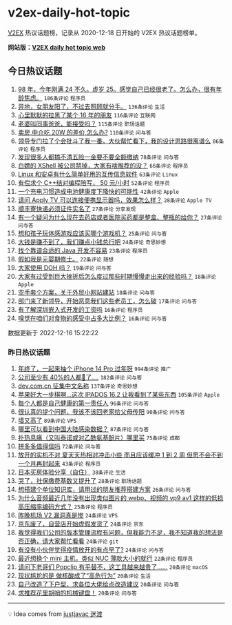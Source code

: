 # v2ex-daily-hot-topic

[V2EX](https://www.v2ex.com/) 热议话题榜，记录从 2020-12-18 日开始的 V2EX 热议话题榜单。

**网站版：[V2EX daily hot topic web](https://boojack.github.io/v2ex-daily-hot-topic-web/)**

## 今日热议话题

<!-- TODAY BEGIN -->

1. [98 年，今年刚满 24 不久。虚岁 25。感觉自己已经很老了。怎么办，很有年龄焦虑。](https://www.v2ex.com/t/902854) `186条评论` `程序员`
1. [异地，女朋友阳了，不过去照顾就分手。](https://www.v2ex.com/t/902972) `136条评论` `生活`
1. [心里默默的拉黑了某个 16 年的朋友](https://www.v2ex.com/t/902851) `116条评论` `互联网`
1. [老婆叫同事爸爸，能接受吗？](https://www.v2ex.com/t/903025) `115条评论` `职场话题`
1. [卖房,中介吃 20W 的差价,怎么办?](https://www.v2ex.com/t/902863) `110条评论` `问与答`
1. [领导专门拉了个会批斗了我一番。大伙帮忙看下，我的设计思路很离谱么](https://www.v2ex.com/t/902902) `86条评论` `程序员`
1. [发现很多人都搞不清五险一金要不要全额缴纳](https://www.v2ex.com/t/902926) `78条评论` `问与答`
1. [白嫖的 XShell 被公司禁掉，大家有啥推荐的没？](https://www.v2ex.com/t/902860) `66条评论` `程序员`
1. [Linux 和安卓有什么简单好用的互传信息软件](https://www.v2ex.com/t/902864) `63条评论` `Linux`
1. [有偿求个 C++结对编程陪写， 50 元/小时](https://www.v2ex.com/t/902865) `52条评论` `程序员`
1. [一个充电习惯造成电池健康度下降快的可能性](https://www.v2ex.com/t/902931) `42条评论` `Apple`
1. [请问 Apply TV 可以连接便携显示器吗，效果怎么样？](https://www.v2ex.com/t/902850) `28条评论` `Apple TV`
1. [顺丰寄快递必须证件实名了](https://www.v2ex.com/t/902911) `27条评论` `分享发现`
1. [有一个疑问为什么现在去药店或者医院买药都是整盒、整瓶的给你？](https://www.v2ex.com/t/902869) `27条评论` `问与答`
1. [想和孩子玩体感游戏应该买哪个游戏机？](https://www.v2ex.com/t/902872) `25条评论` `问与答`
1. [大钱是赚不到了，我们赚点小钱总行吧](https://www.v2ex.com/t/902888) `24条评论` `奇思妙想`
1. [找个靠谱合适的 Java 开发不容易](https://www.v2ex.com/t/902923) `23条评论` `程序员`
1. [假如我是元婴期修士。](https://www.v2ex.com/t/903038) `22条评论` `随想`
1. [大家使用 DOH 吗？](https://www.v2ex.com/t/902855) `19条评论` `问与答`
1. [大家有过受到巨大挫折后怎么度过那些时期慢慢走出来的经验吗？](https://www.v2ex.com/t/903034) `18条评论` `Apple`
1. [空手套个方案，关于外贸小网站建站](https://www.v2ex.com/t/902859) `18条评论` `问与答`
1. [部门来了新领导，开始恶意我们这些老员工，怎么破](https://www.v2ex.com/t/902937) `17条评论` `问与答`
1. [有了解深圳嵌入式开发的工资吗](https://www.v2ex.com/t/902980) `16条评论` `程序员`
1. [嗅觉在咱们对食物的感受中占多大比例？](https://www.v2ex.com/t/902909) `16条评论` `问与答`

数据更新于 2022-12-16 15:22:22

<!-- TODAY END -->

### 昨日热议话题

<!-- YESTERDAY BEGIN -->

1. [年终了，一起来抽个 iPhone 14 Pro 过年呀](https://www.v2ex.com/t/902614) `994条评论` `推广`
1. [公司至少有 40%的人都🐑了....](https://www.v2ex.com/t/902615) `182条评论` `问与答`
1. [dev.com.cn 征集中文名称](https://www.v2ex.com/t/902635) `137条评论` `奇思妙想`
1. [苹果好大一步棋啊...这次 IPADOS 16.2 让我看到了某些东西](https://www.v2ex.com/t/902617) `105条评论` `Apple`
1. [每个人都是自己健康的第一责任人](https://www.v2ex.com/t/902715) `96条评论` `问与答`
1. [很认真的提个问题，我该不该回老家给父母传阳](https://www.v2ex.com/t/902756) `90条评论` `问与答`
1. [墙又高了](https://www.v2ex.com/t/902649) `89条评论` `VPS`
1. [哪里可以看到中国大陆感染数据？](https://www.v2ex.com/t/902634) `87条评论` `问与答`
1. [扑热息痛（又叫泰诺或对乙酰氨基酚片）哪里买](https://www.v2ex.com/t/902647) `75条评论` `成都`
1. [拼多多值得信吗](https://www.v2ex.com/t/902611) `72条评论` `问与答`
1. [放开的实机不对 夏天天热相对冲击小些 而且应该缓冲 1 到 2 周 但愿不会不到一个月再封起来](https://www.v2ex.com/t/902663) `43条评论` `程序员`
1. [日本买房体验分享（自住）](https://www.v2ex.com/t/902719) `38条评论` `生活`
1. [哭了，社保缴费基数又提升了](https://www.v2ex.com/t/902713) `28条评论` `职场话题`
1. [想搭建个单位知识库，请用过的朋友推荐搭建方案](https://www.v2ex.com/t/902624) `26条评论` `问与答`
1. [为什么音频最近几年没有出现类似图片的 webp、视频的 vp9 av1 这样的低损高压缩率编码方式？](https://www.v2ex.com/t/902799) `25条评论` `程序员`
1. [昨晚机场 V2 漏洞真是惨](https://www.v2ex.com/t/902810) `24条评论` `VPS`
1. [京东废了，自营店开始虚假发货了](https://www.v2ex.com/t/902714) `24条评论` `京东`
1. [我觉得我们公司的版本管理流程有问题，但我能力不足，我不知道我的想法是否正确，请大家帮忙看看](https://www.v2ex.com/t/902669) `24条评论` `git`
1. [有没有小伙伴觉得疫情放开的有点早了?](https://www.v2ex.com/t/902657) `24条评论` `问与答`
1. [最近想换个 mini 主机，类似 NUC 薄款大小的就行](https://www.v2ex.com/t/902673) `22条评论` `程序员`
1. [请问下老哥们 Popclip 有平替不，这工具越来越贵了……](https://www.v2ex.com/t/902826) `20条评论` `macOS`
1. [现状尴尬的是 做核酸成了“高危行为”](https://www.v2ex.com/t/902730) `20条评论` `生活`
1. [自己改造了下户型，求各位大佬给点改造建议](https://www.v2ex.com/t/902632) `20条评论` `问与答`
1. [求推荐花里胡哨的机械键盘！](https://www.v2ex.com/t/902621) `20条评论` `问与答`

<!-- YESTERDAY END -->

---

💡 Idea comes from [justjavac 迷渡](https://github.com/justjavac/)
